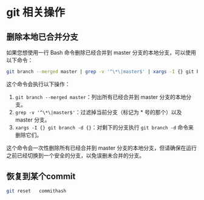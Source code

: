 # git 相关操作


## 删除本地已合并分支

如果您想使用一行 Bash 命令删除已经合并到 master 分支的本地分支，可以使用以下命令：

```bash
git branch --merged master | grep -v '^\*\|master$' | xargs -I {} git branch -d {}
```

这个命令会执行以下操作：

1. `git branch --merged master`：列出所有已经合并到 master 分支的本地分支。
2. `grep -v '^\*\|master$'`：过滤掉当前分支（标记为 * 号的那个）以及 master 分支。
3. `xargs -I {} git branch -d {}`：对剩下的分支执行 `git branch -d` 命令来删除它们。

这个命令会一次性删除所有已经合并到 master 分支的本地分支，但请确保在运行之前已经切换到一个安全的分支，以免误删未合并的分支。


## 恢复到某个commit 

```bash
git reset   commithash
```